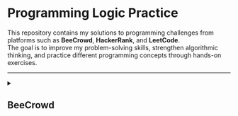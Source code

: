 # Programming Logic Practice

This repository contains my solutions to programming challenges from platforms such as **BeeCrowd**, **HackerRank**, and **LeetCode**.  
The goal is to improve my problem-solving skills, strengthen algorithmic thinking, and practice different programming concepts through hands-on exercises.

---

<details>
<summary><h2>BeeCrowd</h2></summary>

<details>
<summary><h3>Java</h3></summary>

<details>
<summary><h4>✅ BE1000 - Hello World!</h4></summary>

**Description:**  
Write a program that prints "Hello World!" to the screen.

**Input:**  
No input.

**Output:**

```java
  Hello Word!
```

**Solution (Java):**

```java
public class be1000 {
    public static void main(String[] args) {
        System.out.println("Hello World!");
    }
}
```

</details>

<details>
<summary><h4>✅ BE1001 - Extremely Basic</h4></summary>

**Description:**  
Read 2 variables, named A and B and make the sum of these two variables, assigning its result to the variable X. Print X as shown below. Print endline after the result otherwise you will get “Presentation Error”.

**Input:**  
The input file will contain 2 integer numbers.

**Output:**
Print the letter X (uppercase) with a blank space before and after the equal signal followed by the value of X, according to the following example.

Obs.: don't forget the endline after all.

**Solution (Java):**

```java
import java.util.Scanner;

public class be1001 {
    public static void main(String[] args) {
        Scanner sc = new Scanner(System.in);
        int a = 0, b = 0;

        a = sc.nextInt();
        b = sc.nextInt();
        sc.close();

        int result = sum(a, b);

        System.out.printf("X = %d\n", result);
    }

    public static int sum(int a, int b){
        return a + b;
    }
}
```

</details>

<details>
<summary><h4>✅ BE1002 - ExtrArea of a Circle</h4></summary>

**Description:**  
The formula to calculate the area of a circumference is defined as **A = π . R2**. Considering to this problem that **π = 3.14159**:

Calculate the area using the formula given in the problem description.

**Input:**  
The input contains a value of floating point **_(double precision)_**, that is the variable **R**.

**Output:**
Present the message "A=" followed by the value of the variable, as in the example bellow, with four places after the decimal point. Use all double precision variables. Like all the problems, don't forget to print the end of line after the result, otherwise you will receive "Presentation Error".

**Solution (Java):**

```java
import java.util.Scanner;

public class be1002 {
    public static final double PI = 3.14159;

    public static void main(String[] args) {
        Scanner sc = new Scanner(System.in);

        double radius = 0;
        radius = sc.nextDouble();
        sc.close();

        double area = calcCircunferenceArea(radius);

        System.out.printf("A=%.4f\n", area);
    }

    public static double calcCircunferenceArea(double radius){
        return PI * (radius * radius);
    }
}
```

</details>

<details>
<summary><h4>✅ BE1003 - Simple Sum</h4></summary>

**Description:**  
Read two integer values, in this case, the variables A and B. After this, calculate the sum between them and assign it to the variable **SOMA**. Write the value of this variable.

Calculate the area using the formula given in the problem description.

**Input:**  
The input file contains 2 integer numbers.

**Output:**
Print the message "SOMA" with all the capital letters, with a blank space before and after the equal signal followed by the corresponding value to the sum of A and B. Like all the problems, don't forget to print the end of line, otherwise you will receive "Presentation Error"

**Solution (Java):**

```java
import java.util.Scanner;

public class be1003 {
    public static void main(String[] args) {
        Scanner sc = new Scanner(System.in);
        int a = 0; int b = 0;

        a = sc.nextInt();
        b = sc.nextInt();
        sc.close();

        int total = sum(a, b);

        System.out.printf("SOMA = %d\n", total);
    }

    public static int sum(int a, int b) {
        return a + b;
    }
}
```

</details>

<details>
<summary><h4>✅ BE1004 - Simple Product</h4></summary>

**Description:**  
Read two integer values. After this, calculate the product between them and store the result in a variable named **PROD**. Print the result like the example below. Do not forget to print the end of line after the result, otherwise you will receive “Presentation Error”.

Calculate the area using the formula given in the problem description.

**Input:**  
The input file contains 2 integer numbers.

**Output:**
Print the message "PROD" and PROD according to the following example, with a blank space before and after the equal signal.

**Solution (Java):**

```java
import java.util.Scanner;

public class be1004 {
    public static void main(String[] args) {
        Scanner sc = new Scanner(System.in);
        int a = 0; int b = 0;

        a =  sc.nextInt();
        b = sc.nextInt();
        sc.close();

        int prod = calcProd(a, b);

        System.out.printf("PROD = %d\n", prod);
    }

    public static int calcProd(int a, int b) {
        return a * b;
    }
}

```

</details>

<details>
<summary><h4>✅ BE1005 - Average 1</h4></summary>

**Description:**  
Read two floating points' values of double precision A and B, corresponding to two student's grades. After this, calculate the student's average, considering that grade A has weight 3.5 and B has weight 7.5. Each grade can be from zero to ten, always with one digit after the decimal point. Don’t forget to print the end of line after the result, otherwise you will receive “Presentation Error”. Don’t forget the space before and after the equal sign.

**Input:**  
The input file contains 2 floating points' values with one digit after the decimal point.

**Output:**
Print the message "MEDIA"(average in Portuguese) and the student's average according to the following example, with 5 digits after the decimal point and with a blank space before and after the equal signal.

**Solution (Java):**

```java
import java.util.Scanner;

public class be1005 {
    public static void main(String[] args) {
        Scanner sc = new Scanner(System.in);

        double a = 0; double b = 0;

        a = sc.nextDouble();
        b = sc.nextDouble();
        sc.close();

        double average = calcAverage(a, b);

        System.out.printf("MEDIA = %.5f\n", average);
    }

    public static double calcAverage(double a, double b) {
        return ((a * 3.5) + (b * 7.5)) / 11;
    }
}
```

</details>

<details>
<summary><h4>✅ BE1006 - Average 2</h4></summary>

**Description:**  
Read three values (variables A, B and C), which are the three student's grades. Then, calculate the average, considering that grade A has weight 2, grade B has weight 3 and the grade C has weight 5. Consider that each grade can go from 0 to 10.0, always with one decimal place.

**Input:**  
The input file contains 3 values of floating points (double) with one digit after the decimal point.

**Output:**
Print the message "MEDIA"(average in Portuguese) and the student's average according to the following example, with a blank space before and after the equal signal.

**Solution (Java):**

```java
import java.util.Scanner;

public class be1006 {
    public static void main(String[] args) {
        Scanner sc  = new Scanner(System.in);
        double a = sc.nextDouble();
        double b = sc.nextDouble();
        double c = sc.nextDouble();
        sc.close();

        double average = calcAverage(a, b, c);

        System.out.printf("MEDIA = %.1f\n", average);
    }

    public static double calcAverage(double a, double b, double c) {
        double weight2 = 2.0;
        double weight3 = 3.0;
        double weight5 = 5.0;
        double totalWeight = weight2 + weight3 + weight5;

        return ((a * weight2) + (b * weight3) + (c * weight5)) / totalWeight;
    }
}

```

</details>

<details>
<summary><h4>✅ BE1007 - Difference</h4></summary>

**Description:**  
Read four integer values named A, B, C and D. Calculate and print the difference of product A and B by the product of C and D (A \* B - C \* D).

**Input:**  
The input file contains 4 integer values.

**Output:**
Print **DIFERENCA** (DIFFERENCE in Portuguese) with all the capital letters, according to the following example, with a blank space before and after the equal signal.

**Solution (Java):**

```java
import java.util.Scanner;

public class be1007 {
    public static void main(String[] args) {
        Scanner sc = new Scanner(System.in);

        int a = sc.nextInt();
        int b = sc.nextInt();
        int c = sc.nextInt();
        int d = sc.nextInt();
        sc.close();

        int diference = calcDiference(a, b, c, d);

        System.out.printf("DIFERENCA = %d\n", diference);
    }

    public static int calcDiference(int a, int b, int c, int d) {
        return (a*b) - (c*d);
    }
}
```

</details>
<details>
<summary><h4>✅ BE1008 - Salary</h4></summary>

**Description:**  
Write a program that reads an employee's number, his/her worked hours number in a month and the amount he received per hour. Print the employee's number and salary that he/she will receive at end of the month, with two decimal places.

- Don’t forget to print the line's end after the result, otherwise you will receive “Presentation Error”.
- Don’t forget the space before and after the equal signal and after the U$.

**Input:**  
The input file contains 2 integer numbers and 1 value of floating point, representing the number, worked hours amount and the amount the employee receives per worked hour.

**Output:**
Print the number and the employee's salary, according to the given example, with a blank space before and after the equal signal.

**Solution (Java):**

```java
import java.util.Locale;
import java.util.Scanner;

public class be1008 {
    public static void main(String[] args) {
        Scanner sc = new Scanner(System.in);
        Locale.setDefault(Locale.US);

        int workerNumber = sc.nextInt();
        int workedHours = sc.nextInt();
        double amountPerHour = sc.nextDouble();
        sc.close();

        double monthIncome = calcSalary(workedHours, amountPerHour);

        System.out.printf("NUMBER = %d\n", workerNumber);
        System.out.printf("SALARY = U$ %.2f\n", monthIncome);
    }

    public static double calcSalary(int workedHours, double amountPerHour) {
        return workedHours * amountPerHour;
    }
}

```

</details>

<details>
<summary><h4>✅ BE1009 - Salary with Bonus</h4></summary>

**Description:**  
Make a program that reads a seller's name, his/her fixed salary and the sale's total made by himself/herself in the month (in money). Considering that this seller receives 15% over all products sold, write the final salary (total) of this seller at the end of the month , with two decimal places.

- Don’t forget to print the line's end after the result, otherwise you will receive “Presentation Error”.

- Don’t forget the blank spaces.
- Don’t forget to print the line's end after the result, otherwise you will receive “Presentation Error”.
- Don’t forget the space before and after the equal signal and after the U$.

**Input:**  
The input file contains a text (employee's first name), and two double precision values, that are the seller's salary and the total value sold by him/her.

**Output:**
Print the seller's total salary, according to the given example.

**Solution (Java):**

```java
import java.util.Locale;
import java.util.Scanner;

public class be1009 {
    public static void main(String[] args){
        Scanner sc=new Scanner(System.in);
        Locale.setDefault(Locale.US);

        String name = sc.nextLine();
        double baseSalary = sc.nextDouble();
        double monthlySales =  sc.nextDouble();
        sc.close();

        double finalSalary = calcSalaryBonuses(baseSalary, monthlySales);

        System.out.printf("TOTAL = R$ %.2f\n", finalSalary);
    }
    public static double calcSalaryBonuses(double baseSalary, double monthlySales) {
        return baseSalary + (monthlySales * 0.15);
    }
}
```

</details>

<details>
<summary><h4>✅ BE1010 - Simple Calculate</h4></summary>

**Description:**  
In this problem, the task is to read a code of a product 1, the number of units of product 1, the price for one unit of product 1, the code of a product 2, the number of units of product 2 and the price for one unit of product 2. After this, calculate and show the amount to be paid.

**Input:**  
The input file contains two lines of data. In each line there will be 3 values: two integers and a floating value with 2 digits after the decimal point.

**Output:**
The output file must be a message like the following example where "Valor a pagar" means Value to Pay. Remember the space after ":" and after "R$" symbol. The value must be presented with 2 digits after the point.

**Solution (Java):**

```java
import java.util.Locale;
import java.util.Scanner;

public class be1010 {
    public static void main(String[] args) {
        Scanner sc = new Scanner(System.in);
        Locale.setDefault(Locale.US);

        final int TOTAL_PRODUCTS = 2;
        double finalValue = 0;

        for (int i = 0; i < TOTAL_PRODUCTS; i++) {
            finalValue += calcTotalValue(sc);
        }

        System.out.printf("VALOR A PAGAR: R$ %.2f\n", finalValue);
        sc.close();
    }
    public static double calcTotalValue(Scanner scanner) {
        int productCode = scanner.nextInt();
        int quantity = scanner.nextInt();
        double price = scanner.nextDouble();
        return quantity * price;
    }
}

```

</details>

<details>
<summary><h4>✅ BE1011 - Sphere</h4></summary>

**Description:**  
Make a program that calculates and shows the volume of a sphere being provided the value of its radius (R) . The formula to calculate the volume is: (4/3) \* pi \* R³. Consider (assign) for pi the value 3.14159.

Tip: Use (4/3.0) or (4.0/3) in your formula, because some languages (including C++) assume that the division's result between two integers is another integer.

**Input:**  
The input contains a value of floating point (double precision).

**Output:**
The output must be a message "VOLUME" like the following example with a space before and after the equal signal. The value must be presented with 3 digits after the decimal point.

**Solution (Java):**

```java
import java.util.Scanner;
import java.util.Locale;

public class be1011 {
    public static void main(String[] args){
        Scanner sc = new Scanner(System.in);
        Locale.setDefault(Locale.US);

        final double PI = 3.14159;
        double radius =  sc.nextDouble();
        sc.close();

        double sphere = calcSphereVolume(radius, PI);

        System.out.printf("VOLUME = %.3f\n", sphere);
    }

    public static double calcSphereVolume(double radius, double PI){
        return (4.0/3.0) * PI * (radius * radius * radius);
    }
}

```

</details>

<details>
<summary><h4>✅ BE1012 - Area</h4></summary>

**Description:**  
Make a program that reads three floating point values: A, B and C. Then, calculate and show:

- a\) the area of the rectangled triangle that has base A and height C.
- b\) the area of the radius's circle C. (pi = 3.14159)
- c\) the area of the trapezium which has A and B by base, and C by height.
- d\) the area of ​​the square that has side B.
- e\) the area of the rectangle that has sides A and B.

**Input:**  
The input file contains three double values with one digit after the decimal point.

**Output:**
The output file must contain 5 lines of data. Each line corresponds to one of the areas described above, always with a corresponding message (in Portuguese) and one space between the two points and the value. The value calculated must be presented with 3 digits after the decimal point.

**Solution (Java):**

```java
import java.util.Scanner;

public class be1012 {
    public static void main(String[] args) {
        Scanner sc = new Scanner(System.in);
        final double PI = 3.14159;

        double a = sc.nextDouble();
        double b = sc.nextDouble();
        double c = sc.nextDouble();
        sc.close();

        double areaTriangleRetangle = calcAreaTriangleRetangle(a, c);
        double areaCircle = calcAreaCircle(c, PI);
        double areaTrapezium = calcAreaTrapezium(a, b, c);
        double areaSquare = calcAreaSquare(b);
        double areaRectangle = areaRectangle(a, b);

        System.out.printf("TRIANGULO: %.3f\n", areaTriangleRetangle);
        System.out.printf("CIRCULO: %.3f\n", areaCircle);
        System.out.printf("TRAPEZIO: %.3f\n", areaTrapezium);
        System.out.printf("QUADRADO: %.3f\n", areaSquare);
        System.out.printf("RETANGULO: %.3f\n", areaRectangle);
    }

    public static double calcAreaTriangleRetangle(double baseA,double heightB){
        return  (baseA * heightB) / 2;
    }

    public static double calcAreaCircle(double radius,double PI){
        return PI * (radius * radius);
    }

    public static double calcAreaTrapezium(double baseA,double baseB,double heightC){
        return (baseA + baseB) *  heightC / 2;
    }

    public static double calcAreaSquare(double side){
        return side * side;
    }

    public static double areaRectangle(double baseA, double heightB){
        return baseA * heightB;
    }
}

```

</details>
</details>
